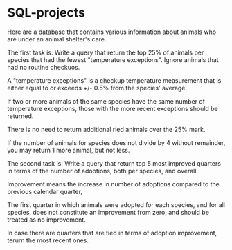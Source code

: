 # SQL-projects
Here are a database that contains various information about animals who are under an animal shelter's care.

The first task is:
Write a query that return the top 25% of animals per species that had the fewest "temperature exceptions". Ignore animals that had no routine checkuos.

A "temperature exceptions" is a checkup temperature measurement that is either equal to or exceeds +/- 0.5% from the species' average.

If two or more animals of the same species have the same number of temperature exceptions, those with the more recent exceptions should be returned.

There is no need to return additional ried animals over the 25% mark.

If the number of animals for species does not divide by 4 without remainder, you may return 1 more animal, but not less.

The second task is:
Write a query that return top 5 most improved quarters in terms of the number of adoptions, both per species, and overall.

Improvement means the increase in number of adoptions compared to the previous calendar quarter,

The first quarter in which animals were adopted for each species, and for all species, does not constitute an improvement from zero, and should be treated as no improvement.

In case there are quarters that are tied in terms of adoption improvement, terurn the most recent ones.
